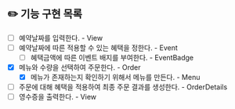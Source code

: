 ## ✏️ 기능 구현 목록
- [ ] 예약날짜를 입력한다. - View
- [ ] 예약날짜에 따른 적용할 수 있는 혜택을 정한다. - Event
  - [ ] 혜택금액에 따른 이벤트 배지를 부여한다. - EventBadge
- [x] 메뉴와 수량을 선택하여 주문한다. - Order
  - [x] 메뉴가 존재하는지 확인하기 위해서 메뉴를 만든다. - Menu
- [ ] 주문에 대해 혜택을 적용하여 최종 주문 결과를 생성한다. - OrderDetails 
- [ ] 영수증을 출력한다. - View